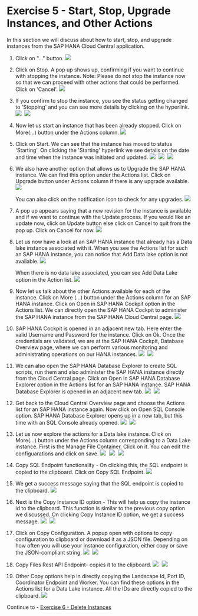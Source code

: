 # Exercise 5 - Start, Stop, Upgrade Instances, and Other Actions

In this section we will discuss about how to start, stop, and upgrade instances from the SAP HANA Cloud Central application.


1. Click on "..." button.
    <kbd>
    ![](./images/1.png)
    </kbd>
    
2. Click on Stop. A pop up shows up, confirming if you want to continue with stopping the instance. Note: Please do not stop the instance now so that we can proceed with other actions that could be performed. Click on 'Cancel'.
    <kbd>
    ![](./images/2.png)
    </kbd>
      
3. If you confirm to stop the instance, you see the status getting changed to 'Stopping' and you can see more details by clicking on the hyperlink.
    <kbd>
    ![](./images/3.png)
    </kbd>
    <kbd>
    ![](./images/4.png)
    </kbd>
    
4. Now let us start an instance that has been already stopped. Click on More(...) button under the Actions column.
    <kbd>
    ![](./images/5.png)
    </kbd>
      
5. Click on Start. We can see that the instance has moved to status 'Starting'. On clicking the 'Starting' hyperlink we see details on the date and time when the instance was initiated and updated.
    <kbd>
    ![](./images/9.png)
    </kbd>
    <kbd>
    ![](./images/10.png)
    </kbd>
    <kbd>
    ![](./images/11.png)
    </kbd>

6. We also have another option that allows us to Upgrade the SAP HANA instance. We can find this option under the Actions list. Click on Upgrade button under Actions column if there is any upgrade available.
    <kbd>
    ![](./images/28.png)
    </kbd>
    
    You can also click on the notification icon to check for any upgrades.
    <kbd>
    ![](./images/30.png)
    </kbd>
      
7. A pop up appears saying that a new revision for the instance is available and if we want to continue with the Update process. If you would like an update now, click on Update button else click on Cancel to quit from the pop up. Click on Cancel for now.
    <kbd>
    ![](./images/31.png)
    </kbd>
      
8. Let us now have a look at an SAP HANA instance that already has a Data lake instance associated with it. When you see the Actions list for such an SAP HANA instance, you can notice that Add Data lake option is not available. 
    <kbd>
    ![](./images/29.png)
    </kbd>
      
    When there is no data lake associated, you can see Add Data Lake option in the Action list.
    <kbd>
    ![](./images/8.png)
    </kbd>
      
9. Now let us talk about the other Actions available for each of the instance. Click on More (...) button under the Actions column for an SAP HANA instance. Click on Open in SAP HANA Cockpit option in the Actions list. We can directly open the SAP HANA Cockpit to administer the SAP HANA instance from the SAP HANA Cloud Central page.
    <kbd>
    ![](./images/32.png)
    </kbd>
      
10. SAP HANA Cockpit is opened in an adjacent new tab. Here enter the valid Username and Password for the instance. Click on Ok. Once the credentials are validated, we are at the SAP HANA Cockpit, Database Overview page, where we can perform various monitoring and administrating operations on our HANA instances.
    <kbd>
    ![](./images/13_a.png)
    </kbd>
    <kbd>
    ![](./images/13_b.png)
    </kbd>
      
11. We can also open the SAP HANA Database Explorer to create SQL scripts, run them and also administer the SAP HANA instance directly from the Cloud Central page. Click on Open in SAP HANA Database Explorer option in the Actions list for an SAP HANA instance. SAP HANA Database Explorer is opened in an adjacent new tab.
    <kbd>
    ![](./images/33.png)
    </kbd>
    <kbd>
    ![](./images/14_b.png)
    </kbd>
    
12. Get back to the Cloud Central Overview page and choose the Actions list for an SAP HANA instance again. Now click on Open SQL Console option. SAP HANA Database Explorer opens up in a new tab, but this time with an SQL Console already opened.
    <kbd>
    ![](./images/34.png)
    </kbd>
    <kbd>
    ![](./images/15_b.png)
    </kbd>

13. Let us now explore the actions for a Data lake instance. Click on More(...) button under the Actions column corresponding to a Data Lake instance. First is the Manage File Container. Click on it. You can edit the configuarations and click on save.
    <kbd>
    ![](./images/16.png)
    </kbd>
    <kbd>
    ![](./images/17.png)
    </kbd>
    <kbd>
    ![](./images/18.png)
    </kbd>

14. Copy SQL Endpoint functionality - On clicking this, the SQL endpoint is copied to the clipboard. Click on Copy SQL Endpoint.
    <kbd>
    ![](./images/19.png)
    </kbd>

15. We get a success message saying that the SQL endpoint is copied to the clipboard.
    <kbd>
    ![](./images/20.png)
    </kbd>

16. Next is the Copy Instance ID option - This will help us copy the instance id to the clipboard. This function is similar to the previous copy option we discussed. On clicking Copy Instance ID option, we get a success message.
    <kbd>
    ![](./images/21.png)
    </kbd>
    <kbd>
    ![](./images/22.png)
    </kbd>

17. Click on Copy Configuration. A popup open with options to copy configuration to clipboard or download it as a JSON file. Depending on how often you will use your instance configuration, either copy or save the JSON-compliant string.
    <kbd>
    ![](./images/23.png)
    </kbd>
    <kbd>
    ![](./images/24.png)
    </kbd>

18. Copy Files Rest API Endpoint- copies it to the clipboard.
    <kbd>
    ![](./images/25.png)
    </kbd>
    <kbd>
    ![](./images/26.png)
    </kbd>
      
19. Other Copy options help in directly copying the Landscape Id, Port ID, Coordinator Endpoint and Worker. You can find these options in the Actions list for a Data Lake instance. All the IDs are directly copied to the clipboard.
    <kbd>
    ![](./images/27.png)
    </kbd>

Continue to - [Exercise 6 - Delete Instances ](../ex_6/README.md)
